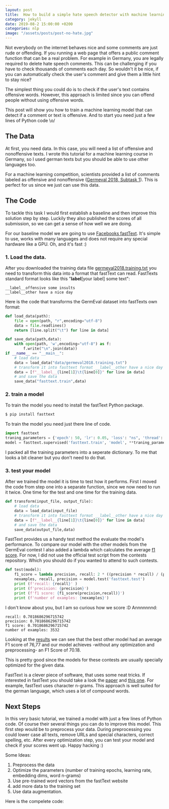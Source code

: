 ```yaml
---
layout: post
title:  How to build a simple hate speech detector with machine learning
category: jekyll 
date: 2019-08-2 15:00:00 +0200
categories: nlp
image: "/assets/posts/post-no-hate.jpg"
---
```


Not everybody on the internet behaves nice and some comments are just rude or offending. If you running a web page that offers a public comment function that can be a real problem. For example in Germany, you are legally required to delete hate speech comments. This can be challenging if you have to check thousands of comments each day. 
So wouldn't it be nice, if you can automatically check the user's comment and give them a little hint to stay nice?
<!--description-->

The simplest thing you could do is to check if the user's text contains offensive words. However, this approach is limited since you can offend people without using offensive words. 

This post will show you how to train a machine learning model that can detect if a comment or text is offensive. And to start you need just a few lines of Python code \o/


## The Data

At first, you need data. In this case, you will need a list of offensive and nonoffensive texts. I wrote this tutorial for a machine learning course in Germany, so I used german texts but you should be able to use other languages too.

For a machine learning competition, scientists provided a list of comments labeled as offensive and nonoffensive ([Germeval 2018, Subtask 1](https://projects.fzai.h-da.de/iggsa/projekt/)). This is perfect for us since we just can use this data. 


## The Code 

To tackle this task I would first establish a baseline and then improve this solution step by step. Luckily they also published the scores of all submission, so we can get a sense of how well we are doing.

For our baseline model we are going to use [Facebooks fastText](https://fasttext.cc/). It's simple to use, works with many languages and does not require any special hardware like a GPU. Oh, and it's fast :) 

### 1. Load the data. 
After you downloaded the training data file [germeval2018.training.txt](https://github.com/uds-lsv/GermEval-2018-Data) you need to transform this data into a format that fastText can read.
FastTexts standard format looks like this "__label__[your label] some text":
```
__label__offensive some insults
__label__other have a nice day
```
Here is the code that transforms the GermEval dataset into fastTexts own format:
```python
def load_data(path):
    file = open(path, "r",encoding="utf-8")
    data = file.readlines() 
    return [line.split("\t") for line in data]     

def save_data(path,data):
    with open(path, 'w',encoding="utf-8") as f:        
        f.write("\n".join(data))
if __name__ == "__main__":
    # load data
    data = load_data("data/germeval2018.training.txt")
    # transform it into fasttext format __label__other have a nice day
    data = [f"__label__{line[1]}\t{line[0]}" for line in data]
    # and save the data
    save_data("fasttext.train",data)    
```
### 2. train a model
To train the model you need to install the fastText Python package.
```bash
$ pip install fasttext
```
To train the model you need just there line of code. 
```python
import fasttext
traning_parameters = {'epoch': 50, 'lr': 0.05, 'loss': "ns", 'thread': 8, 'ws': 5, 'dim': 100}    
model = fasttext.supervised('fasttext.train', 'model', **traning_parameters)    
```
I packed all the training parameters into a seperate dictionary. To me that looks a bit cleaner but you don't need to do that.

### 3. test your model
After we trained the model it is time to test how it performs.  First I moved the code from step one into a separate function, since we now need to run it twice. One time for the test and one time for the training data.

```python
def transform(input_file, output_file):
    # load data
    data = load_data(input_file)
    # transform it into fasttext format __label__other have a nice day
    data = [f"__label__{line[1]}\t{line[0]}" for line in data]
    # and save the data
    save_data(output_file,data)
```

FastText provides us a handy test method the evaluate the model's performance. To compare our model with the other models from the GermEval contest I also added a lambda which calculates the average [f1 score](https://en.wikipedia.org/wiki/F1_score). For now, I did not use the official test script from the contests repository. Which you should do if you wanted to attend to such contests. 

```python
def test(model):
    f1_score = lambda precision, recall: 2 * ((precision * recall) / (precision + recall))
    nexamples, recall, precision = model.test('fasttext.test')     
    print (f'recall: {recall}' )
    print (f'precision: {precision}')
    print (f'f1 score: {f1_score(precision,recall)}')
    print (f'number of examples: {nexamples}')
```

I don't know about you, but I am so curious how we score :D Annnnnnnd:

```
recall: 0.7018686296715742
precision: 0.7018686296715742
f1 score: 0.7018686296715742
number of examples: 3532
```
Looking at the [results](https://github.com/uds-lsv/GermEval-2018-Data/blob/master/results.pdf) we can see that the best other model had an average F1 score of 76,77 and our model achieves -without any optimization and preprocessing- an F1 Score of 70.18. 

This is pretty good since the models for these contests are usually specially optimized for the given data. 

FastText is a clever piece of software, that uses some neat tricks. If interested in fastText you should take a look the [paper](https://arxiv.org/abs/1607.04606) and [this one](https://arxiv.org/abs/1607.01759). For example, fastText uses character n-grams. This approach is well suited for the german language, which uses a lot of compound words.

## Next Steps

In this very basic tutorial, we trained a model with just a few lines of Python code. Of course their several things you can do to improve this model. 
This first step would be to preprocess your data. During preprocessing you could lower case all texts, remove URLs and special characters, correct spelling, etc. After every optimization step, you can test your model and check if your scores went up. Happy hacking :) 

Some Ideas:
1. Preprocess the data
2. Optimize the parameters (number of training epochs, learning rate, embedding dims, word n-grams)
3. Use pre-trained word vectors from the fastText website
4. add more data to the training set
5. Use data augmentation.


Here is the compelete code:

<script src="https://gist.github.com/oliverguhr/31a1c93a1005d7e6e04c23d389d89cb7.js"></script>


